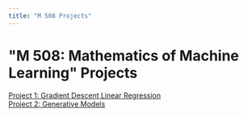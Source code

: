 ```yaml
---
title: "M 508 Projects"
---
```


<h1>"M 508: Mathematics of Machine Learning" Projects</h1>

[Project 1: Gradient Descent Linear Regression](/linear_regression.md)\
[Project 2: Generative Models](/generative_models.md)
